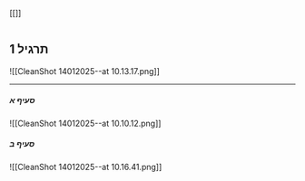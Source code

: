 [[]]
```table-of-contents
```

## תרגיל 1
![[CleanShot 14012025--at 10.13.17.png]]
___
##### סעיף א
![[CleanShot 14012025--at 10.10.12.png]]
##### סעיף ב
![[CleanShot 14012025--at 10.16.41.png]]
